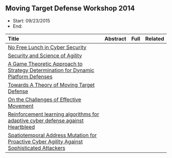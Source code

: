 ## Moving Target Defense Workshop 2014

- Start: 09/23/2015
- End: 

|Title| Abstract| Full| Related|
|:----|:----|:----|:---|
|[No Free Lunch in Cyber Security](http://csis.gmu.edu/MTD2014/slides-cybenko-keynote.pdf)| | | |
[Security and Science of Agility](http://csis.gmu.edu/MTD2014/slides-mcdaniel-keynote.pdf)| | | |
|[A Game Theoretic Approach to Strategy Determination for Dynamic Platform Defenses](http://dl.acm.org/citation.cfm?id=2663478)| | | |
|[Towards A Theory of Moving Target Defense](http://people.cis.ksu.edu/~sdeloach/publications/Conference/mtd307-zhuangA.pdf)| | | |
|[On the Challenges of Effective Movement](http://dl.acm.org/citation.cfm?id=2663480)| | | |
|[Reinforcement learning algorithms for adaptive cyber defense against Heartbleed](http://dl.acm.org/citation.cfm?id=2663481)| | | |
|[Spatiotemporal Address Mutation for Proactive Cyber Agility Against Sophisticated Attackers](http://dl.acm.org/citation.cfm?id=2663483)| | | |
